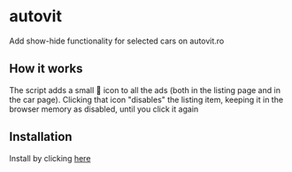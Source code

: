# autovit
Add show-hide functionality for selected cars on autovit.ro

## How it works
The script adds a small 🙈 icon to all the ads (both in the listing page and in the car page).
Clicking that icon "disables" the listing item, keeping it in the browser memory as disabled, until you click it again

## Installation
Install by clicking [here](https://github.com/erosnicolau/autovit/raw/master/autovit.user.js)
